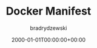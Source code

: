 ---
date: 2000-01-01T00:00:00+00:00
title: Docker Manifest
author: bradrydzewski
draft: true
description: |
  Plugin to generate and publish a Docker manifest to a remote registry.
---